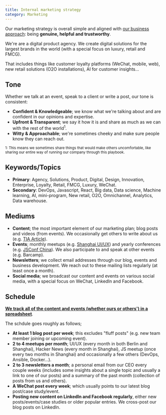 ```yaml
---
title: Internal marketing strategy
category: Marketing
---
```


Our marketing strategy is overall simple and aligned with [our business approach](/article/sales-101/): being **genuine, helpful and trustworthy**.

We're are a digital product agency. We create digital solutions for the largest brands in the world (with a special focus on luxury, retail and FMCG).

That includes things like customer loyalty platforms (WeChat, mobile, web), new retail solutions (O2O installations), AI for customer insights...

## Tone

Whether we talk at an event, speak to a client or write a post, our tone is consistent:

- **Confident & Knowledgeable**; we know what we're talking about and are confident in our opinions and expertise.
- **Upfront & Transparent**; we say it how it is and share as much as we can with the rest of the world<sup>1</sup>.
- **Witty & Approachable**; we're sometimes cheeky and make sure people know they can reach out.

<small>1: This means we sometimes share things that would make others uncomfortable, like sharing our entire way of running our company through this playbook.</small>

## Keywords/Topics

- **Primary**: Agency, Solutions, Product, Digital, Design, Innovation, Enterprise, Loyalty, Retail, FMCG, Luxury, WeChat.
- **Secondary**: DevOps, Javascript, React, Big data, Data science, Machine learning, AI, mini-program, New retail, O2O, Omnichannel, Analytics, Data warehouse.

## Mediums

- **Content**; the most important element of our marketing plan; blog posts and videos (from events). We occasionally get others to write about us (e.g. [TIA Article](http://www.topinteractiveagencies.com/digital/agency/profiles/leadership-style-extreme-minimalism/)).
- **Events**; monthly meetups (e.g. [Shanghai UI/UX](http://www.meetup.com/Shanghai-UI-UX-Designers-Meetup/)) and yearly conferences (e.g. [JSConf China](http://jsconf.cn)). We also participate to and speak at other events (e.g. Barcamp).
- **Newsletters**; we collect email addresses through our blog, events and business development. We reach out to these mailing lists regularly (at least once a month).
- **Social media**; we broadcast our content and events on various social media, with a special focus on WeChat, LinkedIn and Facebook.

## Schedule

**[We track all of the content and events (whether ours or others') in a spreadsheet](https://docs.google.com/spreadsheets/d/1PDNj1Q1pRSjqEYc_-PMEQQWM5gMgB4rDrDRXZEIokLg/edit#gid=1770647921)**.

The schdule goes roughly as follows;

- **At least 1 blog post per week**; this excludes "fluff posts" (e.g. new team member joining or upcoming event).
- **2 to 4 meetups per month**; UI/UX (every month in both Berlin and Shanghai), Hacker News (every month in Shanghai), JS meetup (once every two months in Shanghai) and occasionally a few others (DevOps, Ansible, Docker...).
- **2 to 3 newsletters a month**; a personal email from our CEO every couple weeks (includes some insights about a single topic and usually a link to one of our posts) and a summary of the past month (collection of posts from us and others).
- **A WeChat post every week**; which usually points to our latest blog post/case study/event.
- **Posting new content on LinkedIn and Facebook regularly**, either new posts/events/case studies or older popular entries. We cross-post our blog posts on LinkedIn.
